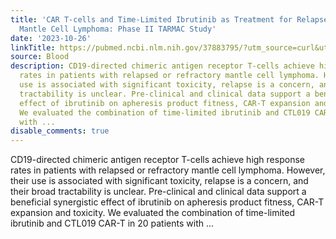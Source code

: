 ```yaml
---
title: 'CAR T-cells and Time-Limited Ibrutinib as Treatment for Relapsed/Refractory
  Mantle Cell Lymphoma: Phase II TARMAC Study'
date: '2023-10-26'
linkTitle: https://pubmed.ncbi.nlm.nih.gov/37883795/?utm_source=curl&utm_medium=rss&utm_campaign=journals&utm_content=7603509&fc=None&ff=20231027180810&v=2.17.9.post6+86293ac
source: Blood
description: CD19-directed chimeric antigen receptor T-cells achieve high response
  rates in patients with relapsed or refractory mantle cell lymphoma. However, their
  use is associated with significant toxicity, relapse is a concern, and their broad
  tractability is unclear. Pre-clinical and clinical data support a beneficial synergistic
  effect of ibrutinib on apheresis product fitness, CAR-T expansion and toxicity.
  We evaluated the combination of time-limited ibrutinib and CTL019 CAR-T in 20 patients
  with ...
disable_comments: true
---
```

CD19-directed chimeric antigen receptor T-cells achieve high response rates in patients with relapsed or refractory mantle cell lymphoma. However, their use is associated with significant toxicity, relapse is a concern, and their broad tractability is unclear. Pre-clinical and clinical data support a beneficial synergistic effect of ibrutinib on apheresis product fitness, CAR-T expansion and toxicity. We evaluated the combination of time-limited ibrutinib and CTL019 CAR-T in 20 patients with ...